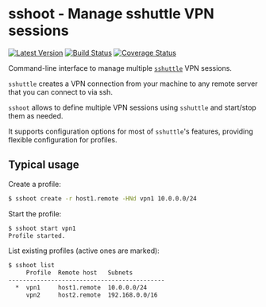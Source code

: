 # sshoot - Manage sshuttle VPN sessions

[![Latest Version](https://img.shields.io/pypi/v/sshoot.svg)](https://pypi.python.org/pypi/sshoot)
[![Build Status](https://travis-ci.org/albertodonato/sshoot.svg?branch=master)](https://travis-ci.org/albertodonato/sshoot)
[![Coverage Status](https://codecov.io/gh/albertodonato/sshoot/branch/master/graph/badge.svg)](https://codecov.io/gh/albertodonato/sshoot)

Command-line interface to manage multiple [`sshuttle`](https://github.com/apenwarr/sshuttle) VPN sessions.

`sshuttle` creates a VPN connection from your machine to any remote server that
you can connect to via ssh.

`sshoot` allows to define multiple VPN sessions using `sshuttle` and start/stop
them as needed.

It supports configuration options for most of `sshuttle`'s features, providing
flexible configuration for profiles.


## Typical usage

Create a profile:

```bash
$ sshoot create -r host1.remote -HNd vpn1 10.0.0.0/24
```

Start the profile:

```bash
$ sshoot start vpn1
Profile started.
```

List existing profiles (active ones are marked):

```bash
$ sshoot list
     Profile  Remote host   Subnets
--------------------------------------------
  *  vpn1     host1.remote  10.0.0.0/24
     vpn2     host2.remote  192.168.0.0/16
```
